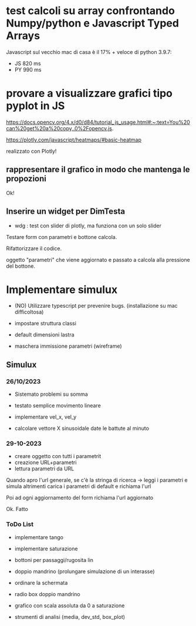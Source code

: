 # test calcoli su array confrontando Numpy/python e Javascript Typed Arrays


Javascript sul vecchio mac di casa è il 17% + veloce di python 3.9.7:

- JS 820 ms
- PY 990 ms

# provare a visualizzare grafici tipo pyplot in JS

https://docs.opencv.org/4.x/d0/d84/tutorial_js_usage.html#:~:text=You%20can%20get%20a%20copy,.0%2Fopencv.js.

https://plotly.com/javascript/heatmaps/#basic-heatmap

realizzato con Plotly!

## rappresentare il grafico in modo che mantenga le propozioni
Ok!


## Inserire un widget per DimTesta
- wdg : test con slider di plotly, ma funziona con un solo slider

Testare form con parametri e bottone calcola.

Rifattorizzare il codice.

oggetto "parametri" che viene aggiornato e passato a calcola alla pressione del bottone.

# Implementare simulux

- (NO) Utilizzare typescript per prevenire bugs. (installazione su mac difficoltosa)
- impostare struttura classi

- default dimensioni lastra
- maschera immissione parametri (wireframe)

## Simulux
### 26/10/2023 
- Sistemato problemi su somma
- testato semplice movimento lineare

- implementare vel_x, vel_y
- calcolare vettore X sinusoidale date le battute al minuto



### 29-10-2023

- creare oggetto con tutti i parametrit
- creazione URL+parametri
- lettura parametri da URL

Quando apro l'url generale, 
se c'è la stringa di ricerca -> leggi i parametri e simula
altrimenti carica i parametri di default e richiama l'url

Poi ad ogni aggiornamento del form richiama l'url aggiornato

Ok. Fatto

### ToDo List

+ implementare tango

+ implementare saturazione

+ bottoni per passaggi/rugosita lin

+ doppio mandrino (prolungare simulazione di un interasse)

+ ordinare la schermata

- radio box doppio mandrino

- grafico con scala assoluta da 0 a saturazione

- strumenti di analisi (media, dev_std, box_plot)
